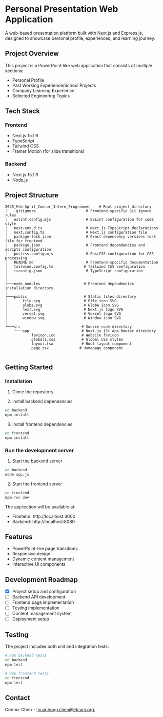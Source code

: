 # Personal Presentation Web Application

A web-based presentation platform built with Next.js and Express.js, designed to showcase personal profile, experiences, and learning journey.

## Project Overview

This project is a PowerPoint-like web application that consists of multiple sections:
- Personal Profile
- Past Working Experience/School Projects
- Company Learning Experience
- Selected Engineering Topics

## Tech Stack

### Frontend
- Next.js 15.1.6
- TypeScript
- Tailwind CSS
- Framer Motion (for slide transitions)

### Backend
- Next.js 15.1.6
- Node.js


## Project Structure
```
2025_Feb-April_Connor_Intern_Programmer    # Root project directory
│   .gitignore                       # Frontend-specific Git ignore rules
│   eslint.config.mjs                # ESLint configuration for code style
│   next-env.d.ts                    # Next.js TypeScript declarations
│   next.config.ts                   # Next.js configuration file
│   package-lock.json                # Exact dependency versions lock file for frontend
│   package.json                     # Frontend dependencies and scripts configuration
│   postcss.config.mjs               # PostCSS configuration for CSS processing
│   README.md                        # Frontend-specific documentation
│   tailwind.config.ts              # Tailwind CSS configuration
│   tsconfig.json                    # TypeScript configuration
│   
│               
├───node_modules                    # Frontend dependencies installation directory
│           
├───public                          # Static files directory
│       file.svg                    # File icon SVG
│       globe.svg                   # Globe icon SVG
│       next.svg                    # Next.js logo SVG
│       vercel.svg                  # Vercel logo SVG
│       window.svg                  # Window icon SVG
│       
└───src                            # Source code directory
    └───app                        # Next.js 13+ App Router directory
            favicon.ico            # Website favicon
            globals.css            # Global CSS styles
            layout.tsx             # Root layout component
            page.tsx              # Homepage component
                

```

## Getting Started
### Installation
1. Clone the repository

2. Install backend dependencies
```bash
cd backend
npm install
```

3. Install frontend dependencies
```bash
cd frontend
npm install
```
### Run the development server
1. Start the backend server
```bash
cd backend
node app.js
``` 
2. Start the frontend server
```bash
cd frontend
npm run dev
```

The application will be available at:
- Frontend: http://localhost:3000
- Backend: http://localhost:8080

## Features

- PowerPoint-like page transitions
- Responsive design
- Dynamic content management
- Interactive UI components

## Development Roadmap

- [x] Project setup and configuration
- [ ] Backend API development
- [ ] Frontend page implementation
- [ ] Testing implementation
- [ ] Content management system
- [ ] Deployment setup

## Testing

The project includes both unit and integration tests:

```bash
# Run backend tests
cd backend
npm test

# Run frontend tests
cd frontend
npm test
```


## Contact

Connor Chen - [yuanhong.chen@ebram.org]




